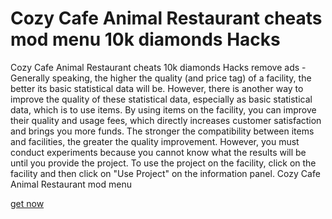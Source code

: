 # Cozy Cafe Animal Restaurant cheats mod menu 10k diamonds Hacks

Cozy Cafe Animal Restaurant cheats 10k diamonds Hacks remove ads - Generally speaking, the higher the quality (and price tag) of a facility, the better its basic statistical data will be. However, there is another way to improve the quality of these statistical data, especially as basic statistical data, which is to use items. By using items on the facility, you can improve their quality and usage fees, which directly increases customer satisfaction and brings you more funds. The stronger the compatibility between items and facilities, the greater the quality improvement. However, you must conduct experiments because you cannot know what the results will be until you provide the project. To use the project on the facility, click on the facility and then click on "Use Project" on the information panel. Cozy Cafe Animal Restaurant mod menu

[get now](https://nas.io/cozy-cafe-rpxf/puqh)
